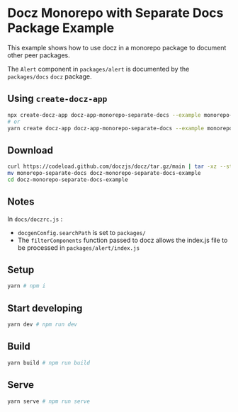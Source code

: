 # Docz Monorepo with Separate Docs Package Example

This example shows how to use docz in a monorepo package to document other peer packages.

The `Alert` component in `packages/alert` is documented by the `packages/docs` `docz` package.


## Using `create-docz-app`

```sh
npx create-docz-app docz-app-monorepo-separate-docs --example monorepo-separate-docs
# or
yarn create docz-app docz-app-monorepo-separate-docs --example monorepo-separate-docs
```

## Download

```sh
curl https://codeload.github.com/doczjs/docz/tar.gz/main | tar -xz --strip=2 docz-main/examples/monorepo-separate-docs
mv monorepo-separate-docs docz-monorepo-separate-docs-example
cd docz-monorepo-separate-docs-example
```

## Notes

In `docs/doczrc.js` :

- `docgenConfig.searchPath` is set to `packages/`
- The `filterComponents` function passed to docz allows the index.js file to be processed in `packages/alert/index.js`

## Setup

```sh
yarn # npm i
```

## Start developing

```sh
yarn dev # npm run dev
```

## Build

```sh
yarn build # npm run build
```

## Serve

```sh
yarn serve # npm run serve
```
